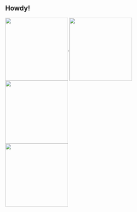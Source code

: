 ## Howdy!

<!--
**Chigiriq/Chigiriq** is a ✨ _special_ ✨ repository because its `README.md` (this file) appears on your GitHub profile.

Here are some ideas to get you started:

- 🔭 I’m currently working on ...
- 🌱 I’m currently learning ...
- 👯 I’m looking to collaborate on ...
- 🤔 I’m looking for help with ...
- 💬 Ask me about ...
- 📫 How to reach me: ...
- 😄 Pronouns: ...
- ⚡ Fun fact: ...
-->

<a href="https://github.com/anuraghazra/github-readme-stats">
  <img height=200 align="center" src="https://github-readme-stats.vercel.app/api?username=Chigiriq" />
</a>
<a href="https://github.com/anuraghazra/convoychat">
  <img height=200 align="center" src="https://github-readme-stats.vercel.app/api/top-langs/?username=Chigiriq&layout=compact" />
</a>
<br />
<a>
  <img height=200 align="center" src="http://github-profile-summary-cards.vercel.app/api/cards/most-commit-language?username=Chigiriq&theme=default"/>
</a>
<br />
<a>
  <img height=200 align="center" src="http://github-profile-summary-cards.vercel.app/api/cards/productive-time?username=Chigiriq&theme=default&utcOffset=8"/>
</a>
<!--![Chigiriq's GitHub Repository Contribution stats](https://github-contributor-stats.vercel.app/api?username=Chigiriq) -->

